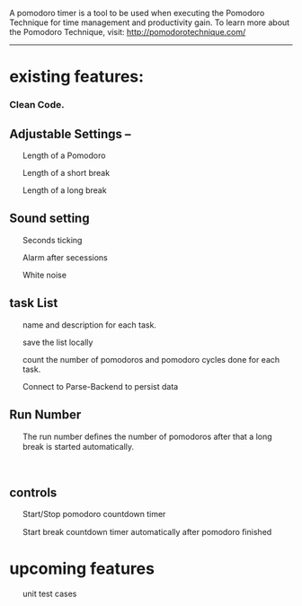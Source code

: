 A pomodoro timer is a tool to be used when executing the Pomodoro Technique for time management and productivity gain. To learn more about the Pomodoro Technique, visit: http://pomodorotechnique.com/
<hr>

<h1>existing features:</h1>
<h3>Clean Code.</h3>
<h2>Adjustable Settings –</h2>
<ul>Length of a Pomodoro </ul>
<ul>Length of a short break </ul>
<ul>Length of a long break </ul>
<h2> Sound setting</h2>
<ul> Seconds ticking</ul>
<ul> Alarm after secessions</ul>
<ul> White noise </ul>
<h2> task List</h2>
<ul> name and description for each task.</ul>
<ul> save the list locally</ul>
<ul>count the number of pomodoros and pomodoro cycles done for each task. </ul>
<ul>Connect to Parse-Backend to persist data </ul>

<h2>Run Number</h2>
<ul>The run number deﬁnes the number of pomodoros after that a long break is started automatically.</ul><br>

<h2> controls</h2>
 <ul>Start/Stop pomodoro countdown timer</ul>
 <ul>Start break countdown timer automatically after pomodoro ﬁnished</ul>


<h1>upcoming features</h1>
<ul> unit test cases</ul>


